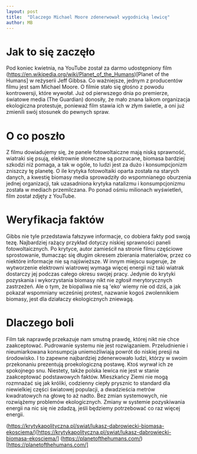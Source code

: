 ```yaml
---
layout: post
title:  "Dlaczego Michael Moore zdenerwował wygodnicką lewicę"
author: MB
---
```


# Jak to się zaczęło #

Pod koniec kwietnia, na YouTube został za darmo udostępniony film (https://en.wikipedia.org/wiki/Planet_of_the_Humans)[Planet of the Humans] w reżyserii Jeff Gibbsa. Co ważniejsze, jednym z producentów filmu jest sam Michael Moore. O filmie stało się głośno z powodu kontrowersji, które wywołał. Już od pierwszego dnia po premierze, światowe media (The Guardian) donosiły, że mało znana laikom organizacja ekologiczna protestuje, ponieważ film stawia ich w złym świetle, a oni już zmienili swój stosunek do pewnych spraw. 

# O co poszło # 

Z filmu dowiadujemy się, że panele fotowoltaiczne mają niską sprawność, wiatraki się psują, elektrownie słoneczne są porzucane, biomasa bardziej szkodzi niż pomaga, a tak w ogóle, to ludzi jest za dużo i konsumpcjonizm zniszczy tę planetę. O ile krytyka fotowoltaiki oparta została na starych danych, a kwestię biomasy media sprowadziły do wspomnianego oburzenia jednej organizacji, tak uzasadniona krytyka natalizmu i konsumpcjonizmu została w mediach przemilczana. Po ponad ośmiu milionach wyświetleń, film został zdjęty z YouTube.  

# Weryfikacja faktów  #

Gibbs nie tyle przedstawia fałszywe informacje, co dobiera fakty pod swoją tezę. Najbardziej rażący przykład dotyczy niskiej sprawności paneli fotowoltaicznych. Po krytyce, autor zamieścił na stronie filmu częściowe sprostowanie, tłumacząc się długim okresem zbierania materiałów, przez co niektóre informacje nie są najświeższe. W innym miejscu sugeruje, że wytworzenie elektrowni wiatrowej wymaga więcej energii niż taki wiatrak dostarczy jej podczas całego okresu swojej pracy. Jedynie do krytyki pozyskania i wykorzystania biomasy nikt nie zgłosił merytorycznych zastrzeżeń. Ale o tym, że biopaliwa nie są 'eko' wiemy nie od dziś, a jak pokazał wspomniany wcześniej protest, nazwanie kogoś zwolennikiem biomasy, jest dla działaczy ekologicznych zniewagą.  

# Dlaczego boli #

Film tak naprawdę przekazuje nam smutną prawdę, której nikt nie chce zaakceptować. Pudrowanie systemu nie jest rozwiązaniem. Przeludnienie i nieumiarkowana konsumpcja uniemożliwiają powrót do niskiej presji na środowisko. I to zapewne najbardziej zdenerwowało ludzi, którzy w swoim przekonaniu prezentują proekologiczną postawę. Ktoś wyrwał ich ze spokojnego snu. Niestety, także polska lewica nie jest w stanie zaakceptować podstawowych faktów. Mieszkańcy Ziemi nie mogą rozmnażać się jak króliki, codzienny ciepły prysznic to standard dla niewielkiej części światowej populacji, a dwadzieścia metrów kwadratowych na głowę to aż nadto. Bez zmian systemowych, nie rozwiążemy problemów ekologicznych. Zmiany w systemie pozyskiwania energii na nic się nie zdadzą, jeśli będziemy potrzebować co raz więcej energii.


(https://krytykapolityczna.pl/swiat/lukasz-dabrowiecki-biomasa-ekosciema/)[https://krytykapolityczna.pl/swiat/lukasz-dabrowiecki-biomasa-ekosciema/]
(https://planetofthehumans.com/)[https://planetofthehumans.com/]

